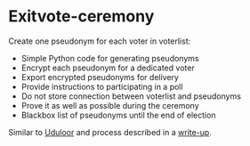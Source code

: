 # Exitvote-ceremony

Create one pseudonym for each voter in voterlist:

* Simple Python code for generating pseudonyms
* Encrypt each pseudonym for a dedicated voter
* Export encrypted pseudonyms for delivery
* Provide instructions to participating in a poll
* Do not store connection between voterlist and pseudonyms
* Prove it as well as possible during the ceremony
* Blackbox list of pseudonyms until the end of election

Similar to [Uduloor](https://github.com/infoaed/uduloor) and process described in a [write-up](https://gafgaf.infoaed.ee/en/posts/pseudonymous-voting-in-wikimedia/).
